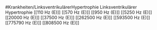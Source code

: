 #Krankheiten/LinksventrikulärerHypertrophie
Linksventrikulärer Hypertrophie
[[110 Hz (E)]]
[[570 Hz (E)]]
[[950 Hz (E)]]
[[5250 Hz (E)]]
[[20000 Hz (E)]]
[[37500 Hz (E)]]
[[262500 Hz (E)]]
[[593500 Hz (E)]]
[[775790 Hz (E)]]
[[808500 Hz (E)]]